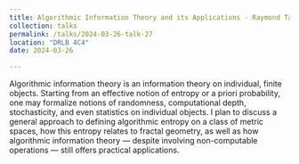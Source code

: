```yaml
---
title: Algorithmic Information Theory and its Applications - Raymond Tana 
collection: talks
permalink: /talks/2024-03-26-talk-27
location: "DRLB 4C4"
date: 2024-03-26

---
```


Algorithmic information theory is an information theory on individual, finite objects. Starting from an effective notion of entropy or a priori probability, one may formalize notions of randomness, computational depth, stochasticity, and even statistics on individual objects. I plan to discuss a general approach to defining algorithmic entropy on a class of metric spaces, how this entropy relates to fractal geometry, as well as how algorithmic information theory — despite involving non-computable operations — still offers practical applications.
